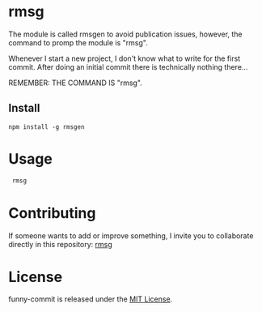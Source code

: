 # rmsg

The module is called rmsgen to avoid publication issues, however, the command to promp the module is "rmsg".

Whenever I start a new project, I don't know what to write for the first commit. After doing an initial commit  there is technically nothing there...

REMEMBER: THE COMMAND IS "rmsg".

## Install

```npm
npm install -g rmsgen
```

# Usage

```bash
 rmsg
```

# Contributing

If someone wants to add or improve something, I invite you to collaborate directly in this repository: [rmsg](https://github.com/vegadelalyra/rmsg.git)

# License

funny-commit is released under the [MIT License](https://opensource.org/licenses/MIT).